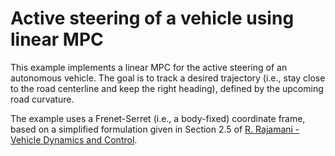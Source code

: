 # Active steering of a vehicle using linear MPC

This example implements a linear MPC for the active steering of an autonomous vehicle. The goal is to track a desired trajectory (i.e., stay close to the road centerline and keep the right heading), defined by the upcoming road curvature.

The example uses a Frenet-Serret (i.e., a body-fixed) coordinate frame, based on a simplified formulation given in Section 2.5 of [R. Rajamani - Vehicle Dynamics and Control](https://link.springer.com/book/10.1007/978-1-4614-1433-9).

